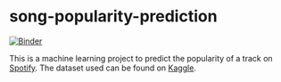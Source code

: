# song-popularity-prediction
[![Binder](https://mybinder.org/badge_logo.svg)](https://mybinder.org/v2/gh/damilare-akin/song-popularity-prediction/main?filepath=popularity_prediction.ipynb)

This is a machine learning project to predict the popularity of a track on [Spotify](https://www.spotify.com/us/). The dataset used can be found on [Kaggle](https://www.kaggle.com/yamaerenay/spotify-dataset-19212020-160k-tracks).
